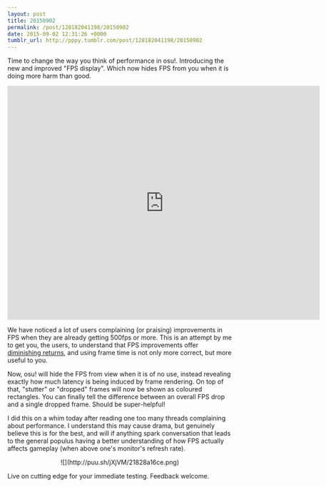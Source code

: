 ```yaml
---
layout: post
title: 20150902
permalink: /post/128182041198/20150902
date: 2015-09-02 12:31:26 +0000
tumblr_url: http://pppy.tumblr.com/post/128182041198/20150902
---
```


Time to change the way you think of performance in osu!. Introducing the new and improved "FPS display". Which now hides FPS from you when it is doing more harm than good.

<iframe width="700" height="525" src="https://www.youtube.com/embed/pLjlXtKCMnM" frameborder="0" allowfullscreen></iframe>

We have noticed a lot of users complaining (or praising) improvements in FPS when they are already getting 500fps or more. This is an attempt by me to get you, the users, to understand that FPS improvements offer [diminishing returns](https://en.wikipedia.org/wiki/Diminishing_returns), and using frame time is not only more correct, but more useful to you.

Now, osu! will hide the FPS from view when it is of no use, instead revealing exactly how much latency is being induced by frame rendering. On top of that, "stutter" or "dropped" frames will now be shown as coloured rectangles. You can finally tell the difference between an overall FPS drop and a single dropped frame. Should be super-helpful!

I did this on a whim today after reading one too many threads complaining about performance. I understand this may cause drama, but genuinely believe this is for the best, and will if anything spark conversation that leads to the general populus having a better understanding of how FPS actually affects gameplay (when above one's monitor's refresh rate).

<center>
![](http://puu.sh/jXjVM/21828a16ce.png)
</center>

Live on cutting edge for your immediate testing. Feedback welcome.